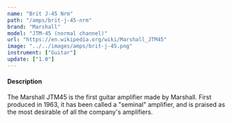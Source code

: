 ```yaml
---
name: "Brit J-45 Nrm"
path: "/amps/brit-j-45-nrm"
brand: "Marshall"
model: "JTM-45 (normal channel)"
url: "https://en.wikipedia.org/wiki/Marshall_JTM45"
image: "../../images/amps/brit-j-45.png"
instrument: ["Guitar"]
update: ["1.0"]
---
```

#### Description
The Marshall JTM45 is the first guitar amplifier made by Marshall. First produced in 1963, it has been called a "seminal" amplifier, and is praised as the most desirable of all the company's amplifiers. 